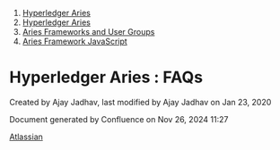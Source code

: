 1. [Hyperledger Aries](index.html)
2. [Hyperledger Aries](Hyperledger-Aries_18481154.html)
3. [Aries Frameworks and User Groups](Aries-Frameworks-and-User-Groups_18481290.html)
4. [Aries Framework JavaScript](Aries-Framework-JavaScript_18482463.html)

# Hyperledger Aries : FAQs

Created by Ajay Jadhav, last modified by Ajay Jadhav on Jan 23, 2020

Document generated by Confluence on Nov 26, 2024 11:27

[Atlassian](http://www.atlassian.com/)
